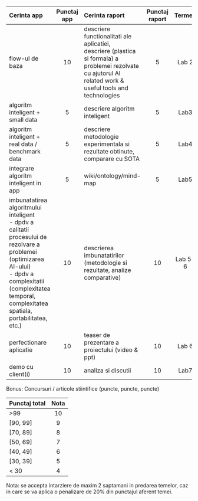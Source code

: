 


| Cerinta app | Punctaj app| Cerinta raport | Punctaj raport | Termen |
| :--- | :---: | :--- |:---: |:---: |
| flow-ul de baza   | 10    | descriere functionalitati  ale aplicatiei,  <br/>  descriere (plastica si formala) a problemei rezolvate cu ajutorul AI  <br/>  related work & useful tools and technologies | 5 | Lab 2 |
| algoritm inteligent + small data | 5 | descriere algoritm inteligent	| 5 | Lab3 |	
| algoritm inteligent + real data / benchmark data | 5 | descriere metodologie experimentala si rezultate obtinute, comparare cu SOTA	| 5 | Lab4 |	
| integrare algoritm inteligent in app | 5	| wiki/ontology/mind-map	| 5 | Lab5 |	
| imbunatatirea algoritmului inteligent <br/> -	dpdv a calitatii procesului de rezolvare a problemei (optimizarea AI-ului) <br/> -	dpdv a complexitatii (complexitatea temporal, complexitatea spatiala, portabilitatea, etc.) | 10 | descrierea imbunatatirilor (metodologie si rezultate, analize comparative) | 10 | Lab 5-6 |
| perfectionare aplicatie | 10 | teaser de prezentare a proiectului (video & ppt) | 10 | Lab 6 |
| demo cu client(i) | 10 | analiza si discutii | 10 | Lab7 |

Bonus: Concursuri / articole stiintifice (puncte, puncte, puncte)


| Punctaj total | Nota |
| :--- | :---: | 
| >99 | 10 |
| [90, 99] |  9 |
| [70, 89] | 8 |
| [50, 69] | 7 |
| [40, 49] | 6 |
| [30, 39] | 5 |
| < 30 | 4 |

Nota: se accepta intarziere de maxim 2 saptamani in predarea temelor, caz in care se va aplica o penalizare de 20% din punctajul aferent temei.